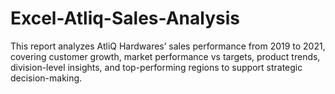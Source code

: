 # Excel-Atliq-Sales-Analysis
This report analyzes AtliQ Hardwares’ sales performance from 2019 to 2021, covering customer growth, market performance vs targets, product trends, division-level insights, and top-performing regions to support strategic decision-making.
